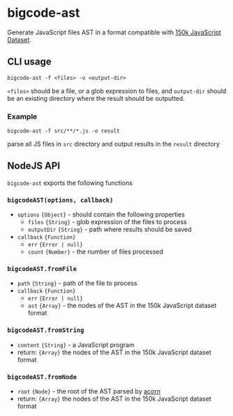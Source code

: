 # bigcode-ast

Generate JavaScript files AST in a format compatible with [150k JavaScript Dataset][1].

## CLI usage

```
bigcode-ast -f <files> -o <output-dir>
```

`<files>` should be a file, or a glob expression to files, and `output-dir`
should be an existing directory where the result should be outputted.

### Example

```
bigcode-ast -f src/**/*.js -o result
```

parse all JS files in `src` directory and output results in the `result` directory

## NodeJS API

`bigcode-ast` exports the following functions

### `bigcodeAST(options, callback)`

* `options` `{Object}` - should contain the following properties
  * `files` `{String}` - glob expression of the files to process
  * `outputDir` `{String}` - path where results should be saved
* `callback` `{Function}`
  * `err` `{Error | null}`
  * `count` `{Number}` - the number of files processed

### `bigcodeAST.fromFile`

* `path` `{String}` - path of the file to process
* `callback` `{Function}`
  * `err` `{Error | null}`
  * `ast` `{Array}` - the nodes of the AST in the 150k JavaScript dataset format

### `bigcodeAST.fromString`

* `content` `{String}` - a JavaScript program
* return: `{Array}` the nodes of the AST in the 150k JavaScript dataset format

### `bigcodeAST.fromNode`

* `root` `{Node}` - the root of the AST parsed by [acorn][2]
* return: `{Array}` the nodes of the AST in the 150k JavaScript dataset format

[1]: http://www.srl.inf.ethz.ch/js150.php
[2]: https://github.com/ternjs/acorn
